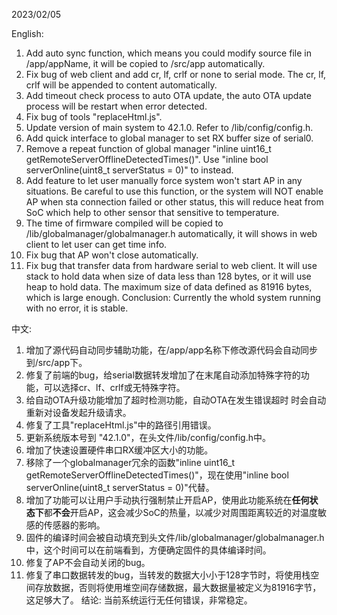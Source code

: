 2023/02/05

English:

1. Add auto sync function, which means you could modify source file in /app/appName, it will be copied to /src/app automatically. 
2. Fix bug of web client and add cr, lf, crlf or none to serial mode. The cr, lf, crlf will be appended to content automatically.
3. Add timeout check process to auto OTA update, the auto OTA update process will be restart when error detected.
4. Fix bug of tools "replaceHtml.js".
5. Update version of main system to 42.1.0. Refer to /lib/config/config.h.
6. Add quick interface to global manager to set RX buffer size of serial0.
7. Remove a repeat function of global manager "inline uint16_t getRemoteServerOfflineDetectedTimes()". Use "inline bool serverOnline(uint8_t serverStatus = 0)" to instead.
8. Add feature to let user manually force system won't start AP in any situations. Be careful to use this function, or the system will NOT enable AP when sta connection failed or other status, this will reduce heat from SoC which help to other sensor that sensitive to temperature.
9. The time of firmware compiled will be copied to /lib/globalmanager/globalmanager.h automatically, it will shows in web client to let user can get time info.
10. Fix bug that AP won't close automatically.
11. Fix bug that transfer data from hardware serial to web client. It will use stack to hold data when size of data less than 128 bytes, or it will use heap to hold data. The maximum size of data defined as 81916 bytes, which is large enough.
Conclusion: Currently the whold system running with no error, it is stable.

中文:

1. 增加了源代码自动同步辅助功能，在/app/app名称下修改源代码会自动同步到/src/app下。
2. 修复了前端的bug，给serial数据转发增加了在末尾自动添加特殊字符的功能，可以选择cr、lf、crlf或无特殊字符。
3. 给自动OTA升级功能增加了超时检测功能，自动OTA在发生错误超时 时会自动重新对设备发起升级请求。
4. 修复了工具"replaceHtml.js"中的路径引用错误。
5. 更新系统版本号到 "42.1.0"，在头文件/lib/config/config.h中。
6. 增加了快速设置硬件串口RX缓冲区大小的功能。
7. 移除了一个globalmanager冗余的函数"inline uint16_t getRemoteServerOfflineDetectedTimes()"，现在使用"inline bool serverOnline(uint8_t serverStatus = 0)"代替。
8. 增加了功能可以让用户手动执行强制禁止开启AP，使用此功能系统在**任何状态下**都**不会**开启AP，这会减少SoC的热量，以减少对周围距离较近的对温度敏感的传感器的影响。
9. 固件的编译时间会被自动填充到头文件/lib/globalmanager/globalmanager.h中，这个时间可以在前端看到，方便确定固件的具体编译时间。
10. 修复了AP不会自动关闭的bug。
11. 修复了串口数据转发的bug，当转发的数据大小小于128字节时，将使用栈空间存放数据，否则将使用堆空间存储数据，最大数据量被定义为81916字节，这足够大了。
结论: 当前系统运行无任何错误，非常稳定。
